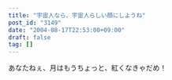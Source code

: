 ```yaml
---
title: "宇宙人なら、宇宙人らしい顔にしようね"
post_id: "3149"
date: "2004-08-17T22:53:00+09:00"
draft: false
tag: []
---
```



あなたねぇ、月はもうちょっと、紅くなきゃだめ！
